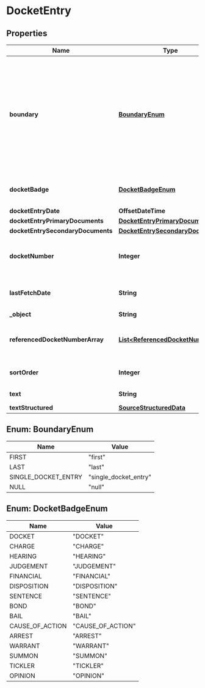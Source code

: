 

# DocketEntry


## Properties

| Name | Type | Description | Notes |
|------------ | ------------- | ------------- | -------------|
|**boundary** | [**BoundaryEnum**](#BoundaryEnum) | Determines if it is the first docket entry or the last docket entry. This value will be set only for the first and last docket entry. For other docket entries it will be null. However, this will be set as single_docket_entry when the Case contains only one docket entry. |  |
|**docketBadge** | [**DocketBadgeEnum**](#DocketBadgeEnum) | Docket Badge helps you to know what type of a docket entry it is. |  |
|**docketEntryDate** | **OffsetDateTime** | Docket Action Date |  |
|**docketEntryPrimaryDocuments** | [**DocketEntryPrimaryDocuments**](DocketEntryPrimaryDocuments.md) |  |  |
|**docketEntrySecondaryDocuments** | [**DocketEntrySecondaryDocuments**](DocketEntrySecondaryDocuments.md) |  |  |
|**docketNumber** | **Integer** | The respective docket entry number which is defined in the court website. |  |
|**lastFetchDate** | **String** | When this docket entry was last fetched from the source. |  |
|**_object** | **String** | Name of the object |  |
|**referencedDocketNumberArray** | [**List&lt;ReferencedDocketNumber&gt;**](ReferencedDocketNumber.md) | Other Docket Numbers that referenced for a particular docket entry. |  |
|**sortOrder** | **Integer** | Order number how the dockets have stored in UniCourt. |  |
|**text** | **String** | Source Docket Entry |  |
|**textStructured** | [**SourceStructuredData**](SourceStructuredData.md) |  |  |



## Enum: BoundaryEnum

| Name | Value |
|---- | -----|
| FIRST | &quot;first&quot; |
| LAST | &quot;last&quot; |
| SINGLE_DOCKET_ENTRY | &quot;single_docket_entry&quot; |
| NULL | &quot;null&quot; |



## Enum: DocketBadgeEnum

| Name | Value |
|---- | -----|
| DOCKET | &quot;DOCKET&quot; |
| CHARGE | &quot;CHARGE&quot; |
| HEARING | &quot;HEARING&quot; |
| JUDGEMENT | &quot;JUDGEMENT&quot; |
| FINANCIAL | &quot;FINANCIAL&quot; |
| DISPOSITION | &quot;DISPOSITION&quot; |
| SENTENCE | &quot;SENTENCE&quot; |
| BOND | &quot;BOND&quot; |
| BAIL | &quot;BAIL&quot; |
| CAUSE_OF_ACTION | &quot;CAUSE_OF_ACTION&quot; |
| ARREST | &quot;ARREST&quot; |
| WARRANT | &quot;WARRANT&quot; |
| SUMMON | &quot;SUMMON&quot; |
| TICKLER | &quot;TICKLER&quot; |
| OPINION | &quot;OPINION&quot; |



